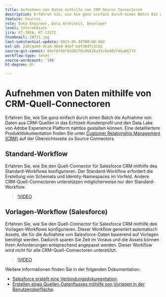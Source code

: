 ```yaml
---
title: Aufnehmen von Daten mithilfe von CRM Source Connectoren
description: Erfahren Sie, wie Sie ganz einfach durch einen Batch die Aufnahme von Daten aus CRM-Quellen in das Echtzeit-Kundenprofil und den Data Lake von Adobe Experience Platform nahtlos gestalten können.
feature: Sources
role: Data Engineer, Data Architect, Developer
level: Intermediate
jira: KT-3826, KT-13272
thumbnail: 29711.jpg
last-substantial-update: 2023-05-24T00:00:00Z
exl-id: 2a0caa84-dca6-4ba9-9ebf-bdf38dfc3cb2
source-git-commit: 00ef0f40fb3d82f0c06428a35c0e402f46ab6774
workflow-type: tm+mt
source-wordcount: '186'
ht-degree: 0%

---
```


# Aufnehmen von Daten mithilfe von CRM-Quell-Connectoren

Erfahren Sie, wie Sie ganz einfach durch einen Batch die Aufnahme von Daten aus CRM-Quellen in das Echtzeit-Kundenprofil und den Data Lake von Adobe Experience Platform nahtlos gestalten können. Eine detailliertere Produktdokumentation finden Sie unter [Customer Relationship Management (CRM)](https://experienceleague.adobe.com/docs/experience-platform/sources/home.html?lang=en#access-control-for-sources-in-data-ingestion) auf der Übersichtsseite zu Source Connectors.

## Standard-Workflow

Erfahren Sie, wie Sie den Quell-Connector für Salesforce CRM mithilfe des Standard-Workflows konfigurieren. Der Standard-Workflow erfordert die Erstellung von Schemata und Identity-Namespaces im Vorfeld. Andere CRM-Quell-Connectoren unterstützen möglicherweise nur den Standard-Workflow.

>[!VIDEO](https://video.tv.adobe.com/v/29711?learn=on)

## Vorlagen-Workflow (Salesforce)

Erfahren Sie, wie Sie den Quell-Connector für Salesforce CRM mithilfe des Vorlagen-Workflows konfigurieren. Dieser Workflow generiert automatisch Assets, die für die Aufnahme von Salesforce-Daten basierend auf Vorlagen benötigt werden. Dadurch sparen Sie Zeit im Voraus und die Assets können Ihren Anforderungen entsprechend angepasst werden. Dieser Workflow wird nicht für alle CRM-Quell-Connectoren unterstützt.

>[!VIDEO](https://video.tv.adobe.com/v/3419422?learn=on)

Weitere Informationen finden Sie in der folgenden Dokumentation:
* [Salesforce erstellt eine Verbindungsdokumentation](https://experienceleague.adobe.com/docs/experience-platform/sources/ui-tutorials/create/crm/salesforce.html).
* [Erstellen eines Quellen-Datenflusses mithilfe von Vorlagen in der Benutzeroberfläche](https://experienceleague.adobe.com/docs/experience-platform/sources/ui-tutorials/templates.html#).

